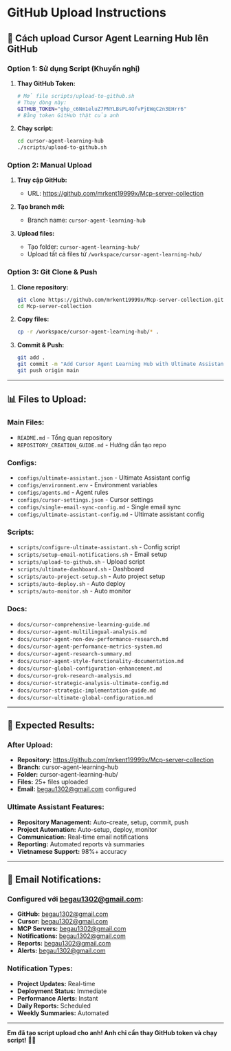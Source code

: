 # GitHub Upload Instructions

## 🚀 **Cách upload Cursor Agent Learning Hub lên GitHub**

### **Option 1: Sử dụng Script (Khuyến nghị)**

1. **Thay GitHub Token:**
   ```bash
   # Mở file scripts/upload-to-github.sh
   # Thay dòng này:
   GITHUB_TOKEN="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"
   # Bằng token GitHub thật của anh
   ```

2. **Chạy script:**
   ```bash
   cd cursor-agent-learning-hub
   ./scripts/upload-to-github.sh
   ```

### **Option 2: Manual Upload**

1. **Truy cập GitHub:**
   - URL: https://github.com/mrkent19999x/Mcp-server-collection

2. **Tạo branch mới:**
   - Branch name: `cursor-agent-learning-hub`

3. **Upload files:**
   - Tạo folder: `cursor-agent-learning-hub/`
   - Upload tất cả files từ `/workspace/cursor-agent-learning-hub/`

### **Option 3: Git Clone & Push**

1. **Clone repository:**
   ```bash
   git clone https://github.com/mrkent19999x/Mcp-server-collection.git
   cd Mcp-server-collection
   ```

2. **Copy files:**
   ```bash
   cp -r /workspace/cursor-agent-learning-hub/* .
   ```

3. **Commit & Push:**
   ```bash
   git add .
   git commit -m "Add Cursor Agent Learning Hub with Ultimate Assistant"
   git push origin main
   ```

---

## 📊 **Files to Upload:**

### **Main Files:**
- `README.md` - Tổng quan repository
- `REPOSITORY_CREATION_GUIDE.md` - Hướng dẫn tạo repo

### **Configs:**
- `configs/ultimate-assistant.json` - Ultimate Assistant config
- `configs/environment.env` - Environment variables
- `configs/agents.md` - Agent rules
- `configs/cursor-settings.json` - Cursor settings
- `configs/single-email-sync-config.md` - Single email sync
- `configs/ultimate-assistant-config.md` - Ultimate assistant config

### **Scripts:**
- `scripts/configure-ultimate-assistant.sh` - Config script
- `scripts/setup-email-notifications.sh` - Email setup
- `scripts/upload-to-github.sh` - Upload script
- `scripts/ultimate-dashboard.sh` - Dashboard
- `scripts/auto-project-setup.sh` - Auto project setup
- `scripts/auto-deploy.sh` - Auto deploy
- `scripts/auto-monitor.sh` - Auto monitor

### **Docs:**
- `docs/cursor-comprehensive-learning-guide.md`
- `docs/cursor-agent-multilingual-analysis.md`
- `docs/cursor-agent-non-dev-performance-research.md`
- `docs/cursor-agent-performance-metrics-system.md`
- `docs/cursor-agent-research-summary.md`
- `docs/cursor-agent-style-functionality-documentation.md`
- `docs/cursor-global-configuration-enhancement.md`
- `docs/cursor-grok-research-analysis.md`
- `docs/cursor-strategic-analysis-ultimate-config.md`
- `docs/cursor-strategic-implementation-guide.md`
- `docs/cursor-ultimate-global-configuration.md`

---

## 🎯 **Expected Results:**

### **After Upload:**
- **Repository:** https://github.com/mrkent19999x/Mcp-server-collection
- **Branch:** cursor-agent-learning-hub
- **Folder:** cursor-agent-learning-hub/
- **Files:** 25+ files uploaded
- **Email:** begau1302@gmail.com configured

### **Ultimate Assistant Features:**
- **Repository Management:** Auto-create, setup, commit, push
- **Project Automation:** Auto-setup, deploy, monitor
- **Communication:** Real-time email notifications
- **Reporting:** Automated reports và summaries
- **Vietnamese Support:** 98%+ accuracy

---

## 📧 **Email Notifications:**

### **Configured với begau1302@gmail.com:**
- **GitHub:** begau1302@gmail.com
- **Cursor:** begau1302@gmail.com
- **MCP Servers:** begau1302@gmail.com
- **Notifications:** begau1302@gmail.com
- **Reports:** begau1302@gmail.com
- **Alerts:** begau1302@gmail.com

### **Notification Types:**
- **Project Updates:** Real-time
- **Deployment Status:** Immediate
- **Performance Alerts:** Instant
- **Daily Reports:** Scheduled
- **Weekly Summaries:** Automated

---

**Em đã tạo script upload cho anh! Anh chỉ cần thay GitHub token và chạy script!** 🚀✨